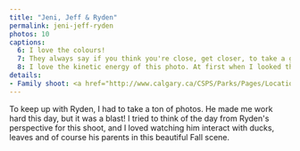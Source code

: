 ```yaml
---
title: "Jeni, Jeff & Ryden"
permalink: jeni-jeff-ryden
photos: 10
captions:
  6: I love the colours!
  7: They always say if you think you're close, get closer, to take a good photograph. I might overdo this, but I love it. The viewer is right there with the family in this great moment in time.
  8: I love the kinetic energy of this photo. At first when I looked through the zillions of photos I had of Ryden, I thought this one might be a dud because I didn't catch all of his face. But that's actually one of the reasons I love this photo. We're so in the moment with Ryden we can hardly keep up! This photo also demonstrates why I love prime lenses. With a zoom, I most assuredly would have had Ryden entirely within the frame and the photo would have been half as interesting.
details:
- Family shoot: <a href="http://www.calgary.ca/CSPS/Parks/Pages/Locations/NW-parks/Confederation-Park.aspx">Confederation Park/a>
---
```

To keep up with Ryden, I had to take a ton of photos. He made me work hard this day, but it was a blast! I tried to think of the day from Ryden's perspective for this shoot, and I loved watching him interact with ducks, leaves and of course his parents in this beautiful Fall scene.